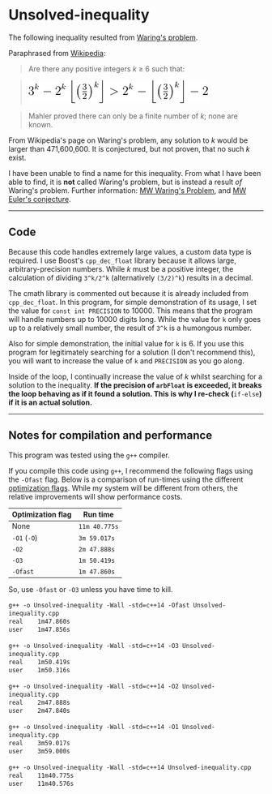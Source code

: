 # Unsolved-inequality

The following inequality resulted from [Waring's problem](https://en.wikipedia.org/wiki/Waring%27s_problem).

Paraphrased from [Wikipedia](https://en.wikipedia.org/wiki/Floor_and_ceiling_functions#Unsolved_problem):

> Are there any positive integers *k* ≥ 6 such that:

> ![`3^{k}-2^{k}\left\lfloor \left({\tfrac {3}{2}}\right)^{k}\right\rfloor >2^{k}-\left\lfloor \left({\tfrac {3}{2}}\right)^{k}\right\rfloor -2`](../equations/unsolved-inequality.png)

> Mahler proved there can only be a finite number of *k*; none are known.

From Wikipedia's page on Waring's problem, any solution to *k* would be larger than 471,600,600. It is conjectured, but not proven, that no such *k* exist.

I have been unable to find a name for this inequality. From what I have been able to find, it is **not** called Waring's problem, but is instead a result *of* Waring's problem. Further information: [MW Waring's Problem](http://mathworld.wolfram.com/WaringsProblem.html), and [MW Euler's conjecture](http://mathworld.wolfram.com/EulersConjecture.html).

---

## Code

Because this code handles extremely large values, a custom data type is required. I use Boost's `cpp_dec_float` library because it allows large, arbitrary-precision numbers. While *k* must be a positive integer, the calculation of dividing `3^k/2^k` (alternatively `(3/2)^k`) results in a decimal.

The cmath library is commented out because it is already included from `cpp_dec_float`. In this program, for simple demonstration of its usage, I set the value for `const int PRECISION` to 10000. This means that the program will handle numbers up to 10000 digits long. While the value for `k` only goes up to a relatively small number, the result of `3^k` is a humongous number.

Also for simple demonstration, the initial value for `k` is 6. If you use this program for legitimately searching for a solution (I don't recommend this), you will want to increase the value of `k` and `PRECISION` as you go along.

Inside of the loop, I continually increase the value of *k* whilst searching for a solution to the inequality. **If the precision of `arbFloat` is exceeded, it breaks the loop behaving as if it found a solution. This is why I re-check (**`if-else`**) if it is an actual solution.**

---

## Notes for compilation and performance

This program was tested using the `g++` compiler.

If you compile this code using `g++`, I recommend the following flags using the `-Ofast` flag. Below is a comparison of run-times using the different [optimization flags](https://gcc.gnu.org/onlinedocs/gcc/Optimize-Options.html). While my system will be different from others, the relative improvements will show performance costs.

Optimization flag | Run time
---|---|
None | `11m 40.775s`
`-O1` (`-O`) | `3m 59.017s`
`-O2` | `2m 47.888s`
`-O3` | `1m 50.419s`
`-Ofast` | `1m 47.860s`

So, use `-Ofast` or `-O3` unless you have time to kill.

	g++ -o Unsolved-inequality -Wall -std=c++14 -Ofast Unsolved-inequality.cpp
	real	1m47.860s
	user	1m47.856s

	g++ -o Unsolved-inequality -Wall -std=c++14 -O3 Unsolved-inequality.cpp
	real	1m50.419s
	user	1m50.316s

	g++ -o Unsolved-inequality -Wall -std=c++14 -O2 Unsolved-inequality.cpp
	real	2m47.888s
	user	2m47.840s

	g++ -o Unsolved-inequality -Wall -std=c++14 -O1 Unsolved-inequality.cpp
	real	3m59.017s
	user	3m59.000s

	g++ -o Unsolved-inequality -Wall -std=c++14 Unsolved-inequality.cpp
	real	11m40.775s
	user	11m40.576s
